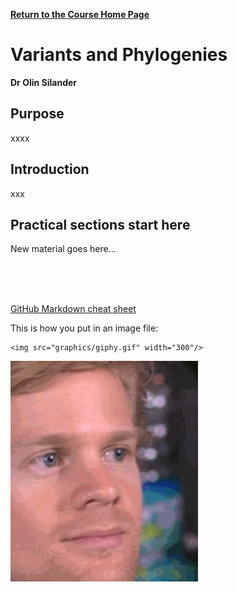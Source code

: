 **[Return to the Course Home Page](../index.html)**

# Variants and Phylogenies
**Dr Olin Silander**

## Purpose

xxxx


## Introduction

xxx


## Practical sections start here

New material goes here...


<br><br><br>

[GitHub Markdown cheat sheet](https://github.com/adam-p/markdown-here/wiki/Markdown-Cheatsheet)


This is how you put in an image file:
```
<img src="graphics/giphy.gif" width="300"/>
```
<img src="graphics/giphy.gif" width="300"/>


